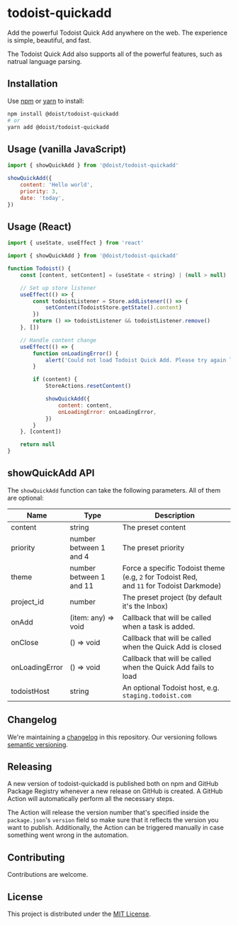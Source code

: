 # todoist-quickadd

Add the powerful Todoist Quick Add anywhere on the web. The experience is simple, beautiful, and fast.

The Todoist Quick Add also supports all of the powerful features, such as natrual language parsing.

## Installation

Use [npm](https://www.npmjs.com/get-npm) or [yarn](https://yarnpkg.com/lang/en/docs/install/) to install:

```sh
npm install @doist/todoist-quickadd
# or
yarn add @doist/todoist-quickadd
```

## Usage (vanilla JavaScript)

```javascript
import { showQuickAdd } from '@doist/todoist-quickadd'

showQuickAdd({
    content: 'Hello world',
    priority: 3,
    date: 'today',
})
```

## Usage (React)

```javascript
import { useState, useEffect } from 'react'

import { showQuickAdd } from '@doist/todoist-quickadd'

function Todoist() {
    const [content, setContent] = (useState < string) | (null > null)

    // Set up store listener
    useEffect(() => {
        const todoistListener = Store.addListener(() => {
            setContent(TodoistStore.getState().content)
        })
        return () => todoistListener && todoistListener.remove()
    }, [])

    // Handle content change
    useEffect(() => {
        function onLoadingError() {
            alert('Could not load Todoist Quick Add. Please try again later.')
        }

        if (content) {
            StoreActions.resetContent()

            showQuickAdd({
                content: content,
                onLoadingError: onLoadingError,
            })
        }
    }, [content])

    return null
}
```

## showQuickAdd API

The `showQuickAdd` function can take the following parameters. All of them are
optional:

| Name           | Type                    | Description                                                                                 |
| -------------- | ----------------------- | ------------------------------------------------------------------------------------------- |
| content        | string                  | The preset content                                                                          |
| priority       | number between 1 and 4  | The preset priority                                                                         |
| theme          | number between 1 and 11 | Force a specific Todoist theme (e.g, `2` for Todoist Red,<br>and `11` for Todoist Darkmode) |
| project_id     | number                  | The preset project (by default it's the Inbox)                                              |
| onAdd          | (item: any) => void     | Callback that will be called when a task is added.                                          |
| onClose        | () => void              | Callback that will be called when the Quick Add is closed                                   |
| onLoadingError | () => void              | Callback that will be called when the Quick Add fails to load                               |
| todoistHost    | string                  | An optional Todoist host, e.g. `staging.todoist.com`                                        |

## Changelog

We're maintaining a [changelog](./CHANGELOG.md) in this repository. Our versioning follows [semantic versioning](https://semver.org/).

## Releasing

A new version of todoist-quickadd is published both on npm and GitHub Package Registry whenever a new release on GitHub is created. A GitHub Action will automatically perform all the necessary steps.

The Action will release the version number that's specified inside the `package.json`'s `version` field so make sure that it reflects the version you want to publish. Additionally, the Action can be triggered manually in case something went wrong in the automation.

## Contributing

Contributions are welcome.

## License

This project is distributed under the [MIT License](./LICENSE).
